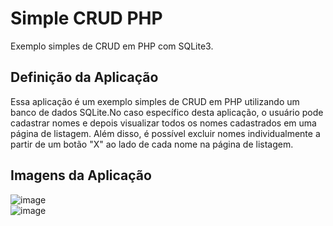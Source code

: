 # Simple CRUD PHP
Exemplo simples de CRUD em PHP com SQLite3.

## Definição da Aplicação
Essa aplicação é um exemplo simples de CRUD em PHP utilizando um banco de dados SQLite.No caso específico desta aplicação, o usuário pode cadastrar nomes e depois visualizar todos os nomes cadastrados em uma página de listagem. Além disso, é possível excluir nomes individualmente a partir de um botão "X" ao lado de cada nome na página de listagem.

## Imagens da Aplicação
![image](https://user-images.githubusercontent.com/101942554/230752643-2211f184-31c3-4d3a-97b9-c552684210e3.png)</br>
![image](https://user-images.githubusercontent.com/101942554/230752675-343f27fb-51ff-4bdf-abac-9d456d1571d2.png)

